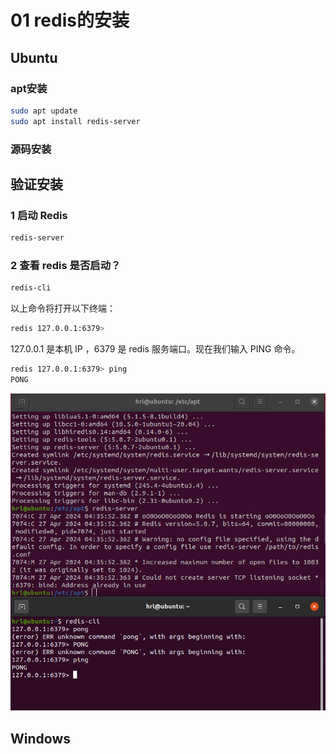# 01 redis的安装

## Ubuntu

### apt安装

```bash
sudo apt update
sudo apt install redis-server
```

### 源码安装

## 验证安装

### 1 启动 Redis

```bash
redis-server
```

### 2 查看 redis 是否启动？

```bash
redis-cli
```

以上命令将打开以下终端：

```bash
redis 127.0.0.1:6379>
```

127.0.0.1 是本机 IP ，6379 是 redis 服务端口。现在我们输入 PING 命令。

```bash
redis 127.0.0.1:6379> ping
PONG
```

![alt text](image.png)

## Windows


